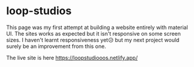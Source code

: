 # loop-studios


This page was my first attempt at building a website entirely with material UI. The sites works as expected but it isn't responsive on some screen sizes. I haven't learnt responsiveness yet😥 but my next project would surely be an improvement from this one.


The live site is here https://loopstudiooos.netlify.app/
